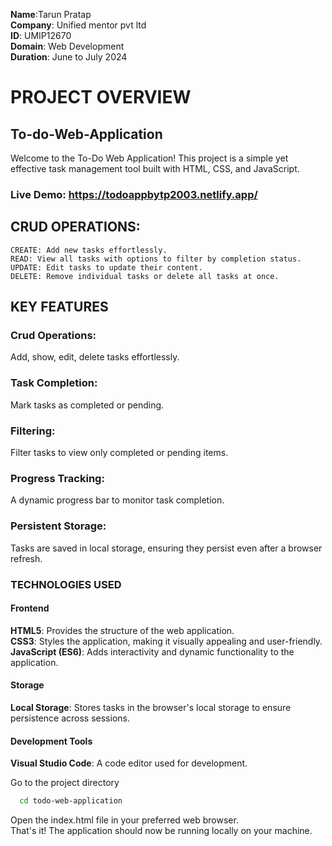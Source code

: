**Name**:Tarun Pratap  
**Company**: Unified mentor pvt ltd   
**ID**: UMIP12670     
**Domain**: Web Development   
**Duration**: June to July 2024      


# PROJECT OVERVIEW

## To-do-Web-Application
Welcome to the To-Do Web Application! This project is a simple yet effective task management tool built with HTML, CSS, and JavaScript.

### Live Demo: https://todoappbytp2003.netlify.app/

## CRUD OPERATIONS:
    CREATE: Add new tasks effortlessly.
    READ: View all tasks with options to filter by completion status.
    UPDATE: Edit tasks to update their content.
    DELETE: Remove individual tasks or delete all tasks at once. 

## KEY FEATURES
### Crud Operations:
Add, show, edit, delete tasks effortlessly.   
### Task Completion: 
Mark tasks as completed or pending.      
### Filtering:
Filter tasks to view only completed or pending items.   
### Progress Tracking:
A dynamic progress bar to monitor task completion.   
### Persistent Storage:
Tasks are saved in local storage, ensuring they persist even after a browser refresh.

### TECHNOLOGIES USED
#### Frontend
**HTML5**: Provides the structure of the web application.   
**CSS3**: Styles the application, making it visually appealing and user-friendly.   
**JavaScript (ES6)**: Adds interactivity and dynamic functionality to the application.   

#### Storage
**Local Storage**: Stores tasks in the browser's local storage to ensure persistence across sessions.   

#### Development Tools
**Visual Studio Code**: A code editor used for development.   

Go to the project directory

```bash
  cd todo-web-application
```
Open the index.html file in your preferred web browser.   
That's it! The application should now be running locally on your machine.

